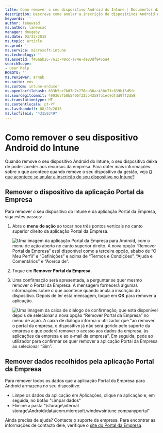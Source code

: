 ```yaml
---
title: Como remover o seu dispositivo Android do Intune | Documentos da Microsoft
description: Descreve como anular a inscrição de dispositivos Android no Intune
keywords: ''
author: lenewsad
ms.author: lanewsad
manager: dougeby
ms.date: 03/23/2018
ms.topic: article
ms.prod: ''
ms.service: microsoft-intune
ms.technology: ''
ms.assetid: f40aab26-7613-48cc-a74e-de83df9465a4
searchScope:
- User help
ROBOTS: ''
ms.reviewer: arnab
ms.suite: ems
ms.custom: intune-enduser
ms.openlocfilehash: 683b5ec7b07d7c270ea30ac438e7fc839b13d5fc
ms.sourcegitcommit: 490365fb8b5405f323b4358fb1ec9dfdd9ff2d58
ms.translationtype: HT
ms.contentlocale: pt-PT
ms.lasthandoff: 08/29/2018
ms.locfileid: "43150349"
---
```

# <a name="how-to-remove-your-android-device-from-intune"></a>Como remover o seu dispositivo Android do Intune

Quando remove o seu dispositivo Android do Intune, o seu dispositivo deixa de poder aceder aos recursos da empresa.  Para obter mais informações sobre o que acontece quando remove o seu dispositivo da gestão, veja [O que acontece se anular a inscrição do seu dispositivo no Intune?](what-happens-if-you-unenroll-your-device-from-intune-android.md)

## <a name="removing-the-device-from-the-company-portal-app"></a>Remover o dispositivo da aplicação Portal da Empresa

Para remover o seu dispositivo do Intune e da aplicação Portal da Empresa, siga estes passos:

1. Abra o **menu de ação** ao tocar nos três pontos verticais no canto superior direito da aplicação Portal da Empresa.

   ![Uma imagem da aplicação Portal da Empresa para Android, com o menu de ação aberto no canto superior direito. A nova opção “Remover Portal da Empresa” está disponível como a terceira opção, abaixo de “O Meu Perfil” e “Definições” e acima de “Termos e Condições”, “Ajuda e Comentários” e “Acerca de”.](./media/android_remove_cp_menu_action_after_1705.png)

2. Toque em **Remover Portal da Empresa**.

3. Uma confirmação será apresentada, a perguntar se quer mesmo remover o Portal da Empresa. A mensagem fornecerá algumas informações sobre o que acontece quando anula a inscrição do dispositivo. Depois de ler esta mensagem, toque em **OK** para remover a aplicação.

   ![Uma imagem da caixa de diálogo de confirmação, que está disponível depois de selecionar a nova opção “Remover Portal da Empresa” no menu de ação. A caixa de diálogo informa o utilizador que "ao remover o portal da empresa, o dispositivo já não será gerido pelo suporte da empresa e que poderá remover o acesso aos dados da empresa, às aplicações da empresa e ao e-mail da empresa". Em seguida, pede ao utilizador para confirmar se quer remover a aplicação Portal da Empresa ao selecionar “Sim”.](./media/android_remove_cp_menu_confirmation_after_1705.png)

## <a name="removing-data-collected-by-the-company-portal-app"></a>Remover dados recolhidos pela aplicação Portal da Empresa

Para remover todos os dados que a aplicação Portal da Empresa para Android armazena no seu dispositivo:

-   Limpe os dados da aplicação em Aplicações, clique na aplicação e, em seguida, no botão "Limpar dados"
-   Elimine a pasta "\storage\internal storage\Android\data\com.microsoft.windowsintune.companyportal"

Ainda precisa de ajuda? Contacte o suporte da empresa. Para encontrar as informações de contacto dele, verifique o [site do Portal da Empresa](https://go.microsoft.com/fwlink/?linkid=2010980).
